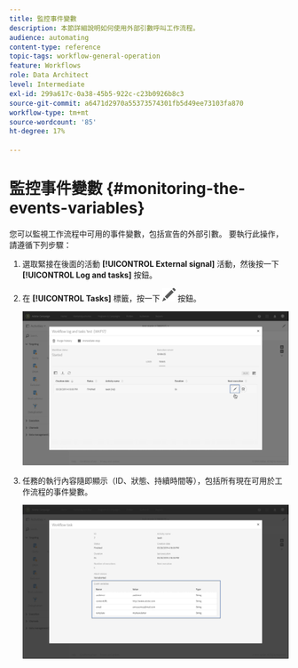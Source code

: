 ```yaml
---
title: 監控事件變數
description: 本節詳細說明如何使用外部引數呼叫工作流程。
audience: automating
content-type: reference
topic-tags: workflow-general-operation
feature: Workflows
role: Data Architect
level: Intermediate
exl-id: 299a617c-0a38-45b5-922c-c23b0926b8c3
source-git-commit: a6471d2970a55373574301fb5d49ee73103fa870
workflow-type: tm+mt
source-wordcount: '85'
ht-degree: 17%

---
```


# 監控事件變數 {#monitoring-the-events-variables}

您可以監視工作流程中可用的事件變數，包括宣告的外部引數。 要執行此操作，請遵循下列步驟：

1. 選取緊接在後面的活動 **[!UICONTROL External signal]** 活動，然後按一下 **[!UICONTROL Log and tasks]** 按鈕。
1. 在 **[!UICONTROL Tasks]** 標籤，按一下 ![](assets/edit_darkgrey-24px.png) 按鈕。

   ![](assets/extsignal_monitoring_2.png)

1. 任務的執行內容隨即顯示（ID、狀態、持續時間等），包括所有現在可用於工作流程的事件變數。

   ![](assets/extsignal_monitoring_3.png)
